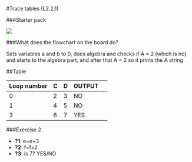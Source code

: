 #Trace tables (L2.2.1)

###Starter pack

![](http://i.imgur.com/KMiy0vM.png)

###What does the flowchart on the board do?

Sets variables a and b to 0, does algebra and checks if A = 2 (which is no) and starts to the algebra part, and after that A = 2 so it prints the A string

##Table

| Loop number | C | D | OUTPUT |   |
|-------------|---|---|--------|---|
| 0           | 2 | 3 | NO     |   |
| 1           | 4 | 5 | NO     |   |
| 3           | 6 | 7 | YES    |   |

###Exercise 2

* **?1**: e=e+3
* **?2**: f=f+2
* **?3**: is 7? YES/NO






